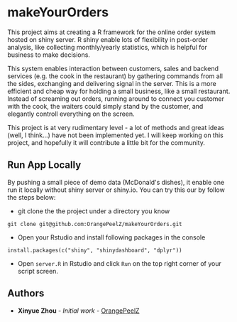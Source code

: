 # makeYourOrders

This project aims at creating a R framework for the online order system hosted on shiny server. R shiny enable lots of flexibility in post-order analysis, like collecting monthly/yearly statistics, which is helpful for business to make decisions.

This system enables interaction between customers, sales and backend services (e.g. the cook in the restaurant) by gathering commands from all the sides, exchanging and delivering signal in the server. This is a more efficient and cheap way for holding a small business, like a small restaurant. Instead of screaming out orders, running around to connect you customer with the cook, the waiters could simply stand by the customer, and elegantly controll everything on the screen.

This project is at very rudimentary level - a lot of methods and great ideas (well, I think...)  have not been implemented yet. I will keep working on this project, and hopefully it will contribute a little bit for the community.

## Run App Locally
By pushing a small piece of demo data (McDonald's dishes), it enable one run it locally without shiny server or shiny.io. You can try this our by follow the steps below:

* git clone the the project under a directory you know
```
git clone git@github.com:OrangePeelZ/makeYourOrders.git
```
* Open your Rstudio and install following packages in the console
```
install.packages(c("shiny", "shinydashboard", "dplyr"))
```
* Open `server.R` in Rstudio and click `Run` on the top right corner of your script screen.




## Authors

* **Xinyue Zhou** - *Initial work* - [OrangePeelZ](https://github.com/OrangePeelZ/)
